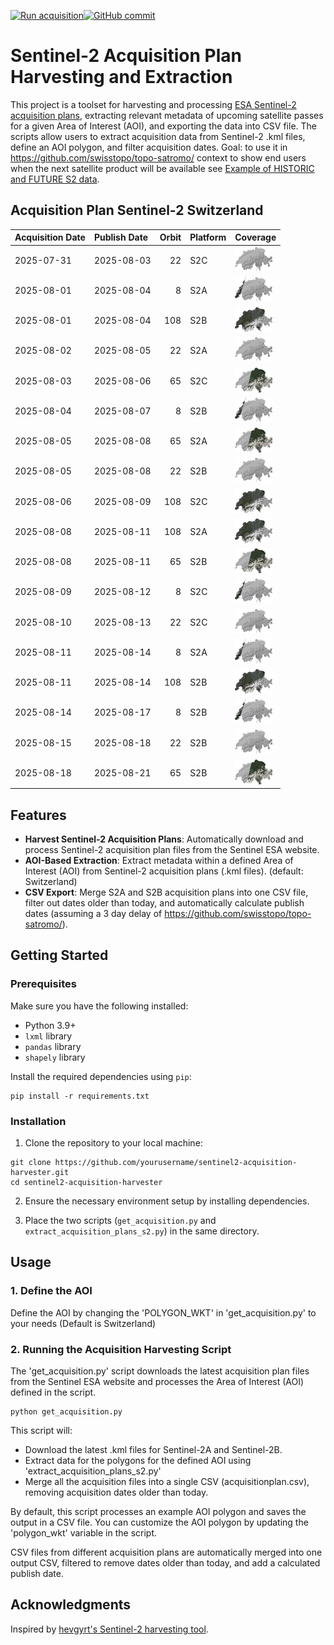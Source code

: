 [![Run acquisition](https://github.com/davidoesch/Sentinel-2-Acquisition-Plan-Harvesting/actions/workflows/run_acquisition.yml/badge.svg)](https://github.com/davidoesch/Sentinel-2-Acquisition-Plan-Harvesting/actions/workflows/run_acquisition.yml)[![GitHub commit](https://img.shields.io/github/last-commit/davidoesch/Sentinel-2-Acquisition-Plan-Harvesting)](https://github.com/davidoesch/Sentinel-2-Acquisition-Plan-Harvesting/commits/main)

# Sentinel-2 Acquisition Plan Harvesting and Extraction

This project is a toolset for harvesting and processing [ESA Sentinel-2 acquisition plans](https://sentinel.esa.int/web/sentinel/copernicus/sentinel-2/acquisition-plans), extracting relevant metadata of upcoming satellite passes for a given Area of Interest (AOI), and exporting the data into CSV file. The scripts allow users to extract acquisition data from Sentinel-2 .kml files, define an AOI polygon, and filter acquisition dates. Goal: to use it in https://github.com/swisstopo/topo-satromo/ context to show end users when the next satellite product will be available see [Example of HISTORIC and FUTURE S2 data](https://davidoesch.github.io/Sentinel-2-Acquisition-Plan-Harvesting/calendar.html).

## Acquisition Plan Sentinel-2 Switzerland
| Acquisition Date   | Publish Date   |   Orbit | Platform   | Coverage                    |
|:-------------------|:---------------|--------:|:-----------|:----------------------------|
| 2025-07-31         | 2025-08-03     |      22 | S2C        | ![Coverage](assets/22.png)  |
| 2025-08-01         | 2025-08-04     |       8 | S2A        | ![Coverage](assets/8.png)   |
| 2025-08-01         | 2025-08-04     |     108 | S2B        | ![Coverage](assets/108.png) |
| 2025-08-02         | 2025-08-05     |      22 | S2A        | ![Coverage](assets/22.png)  |
| 2025-08-03         | 2025-08-06     |      65 | S2C        | ![Coverage](assets/65.png)  |
| 2025-08-04         | 2025-08-07     |       8 | S2B        | ![Coverage](assets/8.png)   |
| 2025-08-05         | 2025-08-08     |      65 | S2A        | ![Coverage](assets/65.png)  |
| 2025-08-05         | 2025-08-08     |      22 | S2B        | ![Coverage](assets/22.png)  |
| 2025-08-06         | 2025-08-09     |     108 | S2C        | ![Coverage](assets/108.png) |
| 2025-08-08         | 2025-08-11     |     108 | S2A        | ![Coverage](assets/108.png) |
| 2025-08-08         | 2025-08-11     |      65 | S2B        | ![Coverage](assets/65.png)  |
| 2025-08-09         | 2025-08-12     |       8 | S2C        | ![Coverage](assets/8.png)   |
| 2025-08-10         | 2025-08-13     |      22 | S2C        | ![Coverage](assets/22.png)  |
| 2025-08-11         | 2025-08-14     |       8 | S2A        | ![Coverage](assets/8.png)   |
| 2025-08-11         | 2025-08-14     |     108 | S2B        | ![Coverage](assets/108.png) |
| 2025-08-14         | 2025-08-17     |       8 | S2B        | ![Coverage](assets/8.png)   |
| 2025-08-15         | 2025-08-18     |      22 | S2B        | ![Coverage](assets/22.png)  |
| 2025-08-18         | 2025-08-21     |      65 | S2B        | ![Coverage](assets/65.png)  |

## Features

- **Harvest Sentinel-2 Acquisition Plans**: Automatically download and process Sentinel-2 acquisition plan files from the Sentinel ESA website.
- **AOI-Based Extraction**: Extract metadata within a defined Area of Interest (AOI) from Sentinel-2 acquisition plans (.kml files). (default: Switzerland)
- **CSV Export**: Merge S2A and S2B  acquisition plans into one CSV file, filter out dates older than today, and automatically calculate publish dates (assuming a 3 day delay of https://github.com/swisstopo/topo-satromo/).

## Getting Started

### Prerequisites

Make sure you have the following installed:

- Python 3.9+
- `lxml` library
- `pandas` library
- `shapely` library

Install the required dependencies using `pip`:

```
pip install -r requirements.txt
```
### Installation
1. Clone the repository to your local machine:

```
git clone https://github.com/yourusername/sentinel2-acquisition-harvester.git
cd sentinel2-acquisition-harvester
```
2. Ensure the necessary environment setup by installing dependencies.

3. Place the two scripts (`get_acquisition.py` and `extract_acquisition_plans_s2.py`) in the same directory.

## Usage
### 1. Define the AOI
Define the AOI by changing the 'POLYGON_WKT' in 'get_acquisition.py' to your needs (Default is Switzerland)

### 2. Running the Acquisition Harvesting Script
The 'get_acquisition.py' script downloads the latest acquisition plan files from the Sentinel ESA website and processes the Area of Interest (AOI) defined in the script.
```
python get_acquisition.py
```
This script will:

- Download the latest .kml files for Sentinel-2A and Sentinel-2B.
- Extract data for the polygons for the defined AOI using  'extract_acquisition_plans_s2.py'
- Merge all the acquisition files into a single CSV (acquisitionplan.csv), removing acquisition dates older than today.

By default, this script processes an example AOI polygon and saves the output in a CSV file. You can customize the AOI polygon by updating the 'polygon_wkt' variable in the script.

CSV files from different acquisition plans are automatically merged into one output CSV, filtered to remove dates older than today, and add a calculated publish date.

## Acknowledgments
Inspired by [hevgyrt's Sentinel-2 harvesting tool](https://github.com/hevgyrt/harvest_sentinel_acquisition_plans/).



